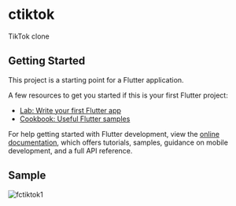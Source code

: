 # ctiktok

TikTok clone

## Getting Started

This project is a starting point for a Flutter application.

A few resources to get you started if this is your first Flutter project:

- [Lab: Write your first Flutter app](https://docs.flutter.dev/get-started/codelab)
- [Cookbook: Useful Flutter samples](https://docs.flutter.dev/cookbook)

For help getting started with Flutter development, view the
[online documentation](https://docs.flutter.dev/), which offers tutorials,
samples, guidance on mobile development, and a full API reference.

## Sample 

![fctiktok1](https://user-images.githubusercontent.com/70436490/200080703-eb2893df-be21-4b40-94a3-39cee372e5d6.gif)

